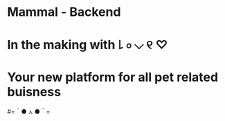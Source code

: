 # Mammal - Backend 
# In the making with ꒒ ০ ⌵ ୧ ♡
# Your new platform for all pet related buisness
#=＾● ⋏ ●＾=
